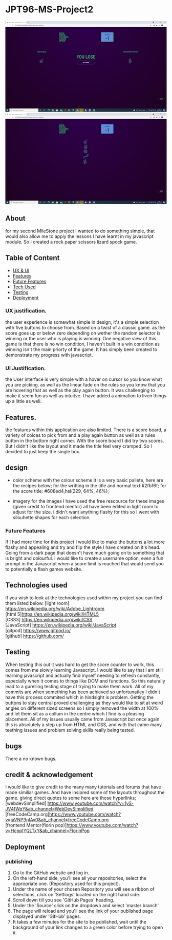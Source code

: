 # JPT96-MS-Project2
![](readme-screenshots/ressult-screen.png)
![](readme-screenshots/selection-screen.png)
## About

for my second MileStone project I wanted to do something simple, that would also allow me to apply the lessons I have learnt in my javascript module.
So I created a rock paper scissors lizard spock game.

## Table of Content
* [ UX & UI](#my-ux-choices-and-my-ui-choices)
* [Features](#features)
* [Future Features](#future-features)
* [Tech Used](#technologies-used)
* [Testing](#testing)
* [Deployment](#deployment)
### UX justification.
the user experience is somewhat simple in design, it's a simple selection with five buttons to choose from. Based on a twist of a classic game. 
as the score goes up or below zero depending on wether the random selector is winning or the user who is playing is winning. 
One negative view of this game is that there is no win condition, I haven't built in a win condition as winning isn't the main priorty of the game.
It has simply been created to demonstrate my progress with javascript.
### UI Justification.
the User interface is very simple with a hover on cursor so you know what you are picking. as well as the linear fade on the rules so you know that you are hovering that as well as the play again button. It was challenging to make it seem fun as well as intuitve.
I have added a animation to liven things up a little as well. 
## Features.
the features within this application are also limited. 
There is a score board, a variety of coices to pick from and a play again button as well as a rules button in the bottom right corner.
With the score board I did try two scores. But I didn't like the layout and it made the title feel very cramped. So I decided to just keep the single box.

## design
* color scheme
with the colour scheme it is a very basic pallete, here are the recipes below;
for the writting in the title and normal text:#2fbf6f;
for the score title: #608ed4,hsl(229, 64%, 46%);

* imagery
for the images I have used the free rescource for these images (given credit to frontend mentor) all have been edited in light room to adjust for the size.
i didn't want anything flashy for this so I went with silouhette shapes for each selection. 

### Future Features
If I had more time for this project I would like to make the buttons a lot more flashy and appealing and try and flip the style I have created on it's head.
Going from a dark page that doesn't have much going on to something that is bright and colourful.
I would like to create a username option, even a fun prompt in the Javascript when a score limit is reached that would send you to potentially a flash games website.

## Technologies used
If you wish to look at the technologies used within my project you can find them listed below.
[light room] <https://en.wikipedia.org/wiki/Adobe_Lightroom>
<br>
[html 5]<https://en.wikipedia.org/wiki/HTML5>
<br>
[CSS3] <https://en.wikipedia.org/wiki/CSS>
<br>
[JavaScript] <https://en.wikipedia.org/wiki/JavaScript>
<br>
[gitpod] <https://www.gitpod.io/>
<br>
[github] <https://github.com/>
<br>
## Testing
When testing this out it was hard to get the score counter to work, this comes from me slowly learning Javascript. I would like to say that I am still learning javascript and actually find myself needing to refresh constantly, especially when it comes to things like DOM and functions. So this naturally lead to a gurelling testing stage of trying to make them work. All of my commits are when something has been achieved so unfortunatley I didn't have this process commited which in hindsight is problem.
Getting the buttons to stay central proved challenging as they would like to sit at weird angles on different sized screens so I simply removed the width at 100% and let them sit as a collum in the centre which I find is a pleasing placement.
All of my issues usually came from Javascript but once again this is absolutely a step up from HTML and CSS, and with that came many teething issues and problem solving skills really being tested.

 ## bugs
 There a no known bugs.
 
 ## credit & acknowledgement
 I would like to give credit to the many many tutorials and forums that have made similiar games. And have insipred some of the layouts throughout the game.
giving direct quotes to some here are those hyperlinks;
[webdevSimplified] <https://www.youtube.com/watch?v=1yS-JV4fWqY&ab_channel=WebDevSimplified>
<br>
[freeCodeCamp.org]<https://www.youtube.com/watch?v=jaVNP3nIAv0&ab_channel=freeCodeCamp.org>
<br>
[frontend Mentor(florin pop)]<https://www.youtube.com/watch?v=HcppIYQLTxY&ab_channel=FlorinPop>
 
 
 ## Deployment 
 ### publishing
 1. Go to the GitHub website and log in.
 2. On the left-hand side, you'll see all your repositories, select the appropriate one. (Repository used for this project).
 3. Under the name of your chosen Repository you will see a ribbon of selections, click on 'Settings' located on the right hand side.
 4. Scroll down till you see 'GitHub Pages' heading. 
 5. Under the 'Source' click on the dropdown and select 'master branch' 
 6. The page will reload and you'll see the link of your published page displayed under 'GitHub' pages. 
 7. It takes a few minutes for the site to be published, wait until the background of your link changes to a green color before trying to open it.
 
